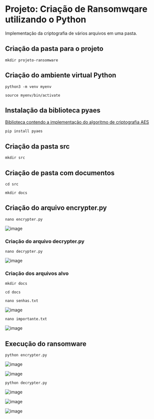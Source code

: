 # Projeto: Criação de Ransomwqare utilizando o Python
Implementação da criptografia de vários arquivos em uma pasta.

## Criação da pasta para o projeto

```
mkdir projeto-ransomware
```

## Criação do ambiente virtual Python

```
python3 -m venv myenv
```

```
source myenv/bin/activate
```

## Instalação da biblioteca pyaes
[Biblioteca contendo a implementação do algoritmo de criptografia AES](https://pypi.org/project/pyaes/)

```
pip install pyaes
```

## Criação da pasta src

```
mkdir src
```

## Criação de pasta com documentos

```
cd src
```

```
mkdir docs
```

## Criação do arquivo encrypter.py

```
nano encrypter.py
```

![image](https://github.com/user-attachments/assets/897f0c94-80ec-4c5a-9734-f044fcf4a3f1)

### Criação do arquivo decrypter.py

```
nano decrypter.py
```

![image](https://github.com/user-attachments/assets/e779bba1-70e2-48a0-80b6-3b4d4fb48225)

### Criação dos arquivos alvo

```
mkdir docs
```

```
cd docs
```

```
nano senhas.txt
```

![image](https://github.com/user-attachments/assets/850c2c98-b8d7-4ef2-80d3-7f9ef476df0d)

```
nano importante.txt
```

![image](https://github.com/user-attachments/assets/93855255-9e85-4363-b123-05beb5daf923)

## Execução do ransomware

```
python encrypter.py
```

![image](https://github.com/user-attachments/assets/9fdf4ade-556a-41b0-a5c0-06e0821525bc)

![image](https://github.com/user-attachments/assets/7041db6f-a2f2-440a-8744-5fc40c515f7f)

```
python decrypter.py
```

![image](https://github.com/user-attachments/assets/69d633e8-eceb-4abe-8b79-d56c660db7f3)

![image](https://github.com/user-attachments/assets/c948e0e1-d295-4735-a2e9-0f344bc0755d)

![image](https://github.com/user-attachments/assets/742547d0-2909-40a9-9abe-cbcf578d1e13)


